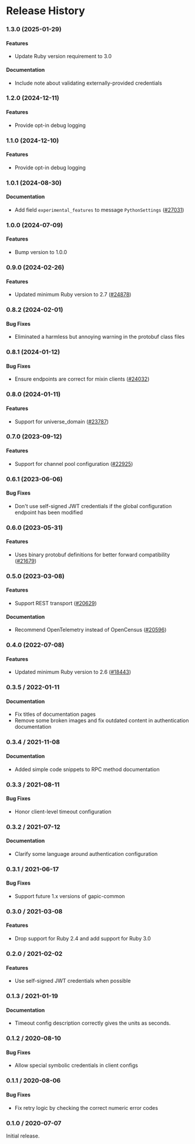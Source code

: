 # Release History

### 1.3.0 (2025-01-29)

#### Features

* Update Ruby version requirement to 3.0 
#### Documentation

* Include note about validating externally-provided credentials 

### 1.2.0 (2024-12-11)

#### Features

* Provide opt-in debug logging 

### 1.1.0 (2024-12-10)

#### Features

* Provide opt-in debug logging 

### 1.0.1 (2024-08-30)

#### Documentation

* Add field `experimental_features` to message `PythonSettings` ([#27031](https://github.com/googleapis/google-cloud-ruby/issues/27031)) 

### 1.0.0 (2024-07-09)

#### Features

* Bump version to 1.0.0 

### 0.9.0 (2024-02-26)

#### Features

* Updated minimum Ruby version to 2.7 ([#24878](https://github.com/googleapis/google-cloud-ruby/issues/24878)) 

### 0.8.2 (2024-02-01)

#### Bug Fixes

* Eliminated a harmless but annoying warning in the protobuf class files 

### 0.8.1 (2024-01-12)

#### Bug Fixes

* Ensure endpoints are correct for mixin clients ([#24032](https://github.com/googleapis/google-cloud-ruby/issues/24032)) 

### 0.8.0 (2024-01-11)

#### Features

* Support for universe_domain ([#23787](https://github.com/googleapis/google-cloud-ruby/issues/23787)) 

### 0.7.0 (2023-09-12)

#### Features

* Support for channel pool configuration ([#22925](https://github.com/googleapis/google-cloud-ruby/issues/22925)) 

### 0.6.1 (2023-06-06)

#### Bug Fixes

* Don't use self-signed JWT credentials if the global configuration endpoint has been modified 

### 0.6.0 (2023-05-31)

#### Features

* Uses binary protobuf definitions for better forward compatibility ([#21679](https://github.com/googleapis/google-cloud-ruby/issues/21679)) 

### 0.5.0 (2023-03-08)

#### Features

* Support REST transport ([#20629](https://github.com/googleapis/google-cloud-ruby/issues/20629)) 
#### Documentation

* Recommend OpenTelemetry instead of OpenCensus ([#20596](https://github.com/googleapis/google-cloud-ruby/issues/20596)) 

### 0.4.0 (2022-07-08)

#### Features

* Updated minimum Ruby version to 2.6 ([#18443](https://github.com/googleapis/google-cloud-ruby/issues/18443)) 

### 0.3.5 / 2022-01-11

#### Documentation

* Fix titles of documentation pages
* Remove some broken images and fix outdated content in authentication documentation

### 0.3.4 / 2021-11-08

#### Documentation

* Added simple code snippets to RPC method documentation

### 0.3.3 / 2021-08-11

#### Bug Fixes

* Honor client-level timeout configuration

### 0.3.2 / 2021-07-12

#### Documentation

* Clarify some language around authentication configuration

### 0.3.1 / 2021-06-17

#### Bug Fixes

* Support future 1.x versions of gapic-common

### 0.3.0 / 2021-03-08

#### Features

* Drop support for Ruby 2.4 and add support for Ruby 3.0

### 0.2.0 / 2021-02-02

#### Features

* Use self-signed JWT credentials when possible

### 0.1.3 / 2021-01-19

#### Documentation

* Timeout config description correctly gives the units as seconds.

### 0.1.2 / 2020-08-10

#### Bug Fixes

* Allow special symbolic credentials in client configs

### 0.1.1 / 2020-08-06

#### Bug Fixes

* Fix retry logic by checking the correct numeric error codes

### 0.1.0 / 2020-07-07

Initial release.
